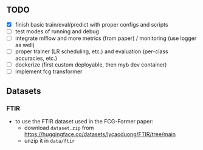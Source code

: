 ## TODO
- [x] finish basic train/eval/predict with proper configs and scripts
- [ ] test modes of running and debug
- [ ] integrate mlflow and more metrics (from paper) / monitoring (use logger as well)
- [ ] proper trainer (LR scheduling, etc.) and evaluation (per-class accuracies, etc.)
- [ ] dockerize (first custom deployable, then myb dev container)
- [ ] implement fcg transformer

## Datasets
### FTIR
- to use the FTIR dataset used in the FCG-Former paper:
    - download `dataset.zip` from https://huggingface.co/datasets/lycaoduong/FTIR/tree/main 
    - unzip it in `data/ftir`